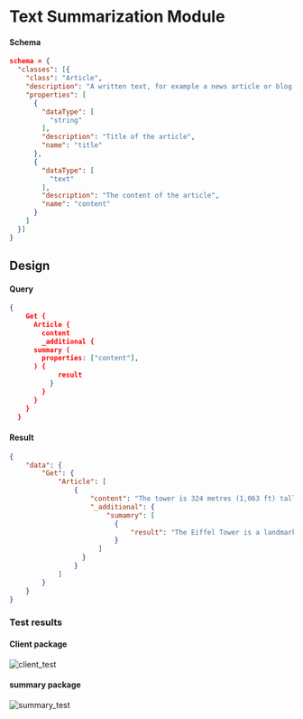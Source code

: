 # Text Summarization Module

#### Schema

```json
schema = {
  "classes": [{
    "class": "Article",
    "description": "A written text, for example a news article or blog post",
    "properties": [
      {
        "dataType": [
          "string"
        ],
        "description": "Title of the article",
        "name": "title"
      },
      {
        "dataType": [
          "text"
        ],
        "description": "The content of the article",
        "name": "content"
      }
    ]
  }]
}
```

## Design

#### Query


```json
{
    Get {
      Article {
        content
        _additional {
      summary (
        properties: ["content"],
      ) {
            result     
          }
        }
      }
    }
  }
```

#### Result

```json
{
    "data": {
        "Get": {
            "Article": [
                {
                    "content": "The tower is 324 metres (1,063 ft) tall, about the same height as an 81-storey building, and the tallest structure in Paris. Its base is square, measuring 125 metres (410 ft) on each side. During its construction, the Eiffel Tower surpassed the Washington Monument to become the tallest man-made structure in the world, a title it held for 41 years until the Chrysler Building in New York City was finished in 1930. It was the first structure to reach a height of 300 metres. Due to the addition of a broadcasting aerial at the top of the tower in 1957, it is now taller than the Chrysler Building by 5.2 metres (17 ft). Excluding transmitters, the Eiffel Tower is the second tallest free-standing structure in France after the Millau Viaduct.",
                    "_additional": {
                        "sumamry": [
                          {
                              "result": "The Eiffel Tower is a landmark in Paris, France."
                          }
                      ]
                  }
                }
            ]
        }
    }
}

```
### Test results

#### Client package

![client_test](https://user-images.githubusercontent.com/58045206/165968874-70a4cbb4-cc04-44de-b661-965037bbfce3.png)


#### summary package
![summary_test](https://user-images.githubusercontent.com/58045206/165968881-9b82a62d-f267-404a-90e9-6f45296e9d4f.png)

